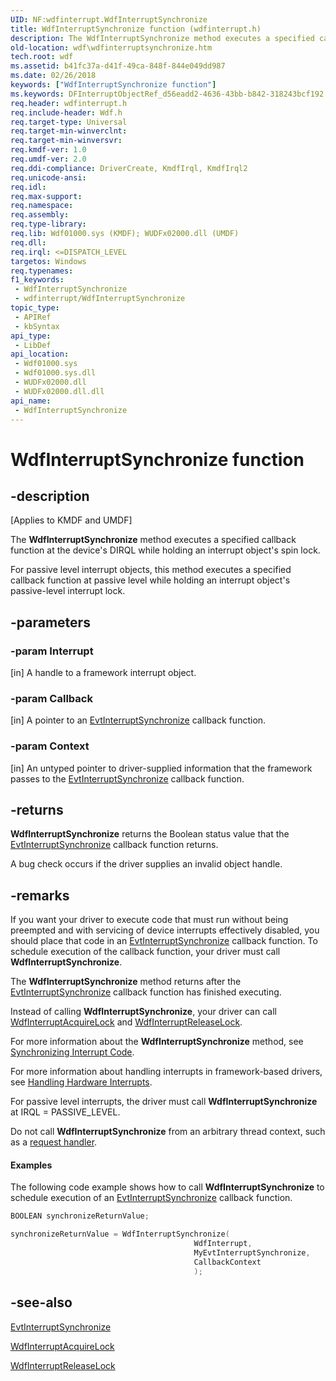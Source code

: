 ```yaml
---
UID: NF:wdfinterrupt.WdfInterruptSynchronize
title: WdfInterruptSynchronize function (wdfinterrupt.h)
description: The WdfInterruptSynchronize method executes a specified callback function at the device's DIRQL while holding an interrupt object's spin lock.
old-location: wdf\wdfinterruptsynchronize.htm
tech.root: wdf
ms.assetid: b41fc37a-d41f-49ca-848f-844e049dd987
ms.date: 02/26/2018
keywords: ["WdfInterruptSynchronize function"]
ms.keywords: DFInterruptObjectRef_d56eadd2-4636-43bb-b842-318243bcf192.xml, WdfInterruptSynchronize, WdfInterruptSynchronize method, kmdf.wdfinterruptsynchronize, wdf.wdfinterruptsynchronize, wdfinterrupt/WdfInterruptSynchronize
req.header: wdfinterrupt.h
req.include-header: Wdf.h
req.target-type: Universal
req.target-min-winverclnt: 
req.target-min-winversvr: 
req.kmdf-ver: 1.0
req.umdf-ver: 2.0
req.ddi-compliance: DriverCreate, KmdfIrql, KmdfIrql2
req.unicode-ansi: 
req.idl: 
req.max-support: 
req.namespace: 
req.assembly: 
req.type-library: 
req.lib: Wdf01000.sys (KMDF); WUDFx02000.dll (UMDF)
req.dll: 
req.irql: <=DISPATCH_LEVEL
targetos: Windows
req.typenames: 
f1_keywords:
 - WdfInterruptSynchronize
 - wdfinterrupt/WdfInterruptSynchronize
topic_type:
 - APIRef
 - kbSyntax
api_type:
 - LibDef
api_location:
 - Wdf01000.sys
 - Wdf01000.sys.dll
 - WUDFx02000.dll
 - WUDFx02000.dll.dll
api_name:
 - WdfInterruptSynchronize
---
```


# WdfInterruptSynchronize function


## -description

<p class="CCE_Message">[Applies to KMDF and UMDF]</p>

The <b>WdfInterruptSynchronize</b> method executes a specified callback function at the device's DIRQL while holding an interrupt object's spin lock.

For passive level interrupt objects, this method executes a specified callback function at passive level while holding an interrupt object's passive-level interrupt lock.

## -parameters

### -param Interrupt 

[in]
A handle to a framework interrupt object.

### -param Callback 

[in]
A pointer to an <a href="https://docs.microsoft.com/windows-hardware/drivers/ddi/wdfinterrupt/nc-wdfinterrupt-evt_wdf_interrupt_synchronize">EvtInterruptSynchronize</a> callback function.

### -param Context 

[in]
An untyped pointer to driver-supplied information that the framework passes to the <a href="https://docs.microsoft.com/windows-hardware/drivers/ddi/wdfinterrupt/nc-wdfinterrupt-evt_wdf_interrupt_synchronize">EvtInterruptSynchronize</a> callback function.

## -returns

<b>WdfInterruptSynchronize</b> returns the Boolean status value that the <a href="https://docs.microsoft.com/windows-hardware/drivers/ddi/wdfinterrupt/nc-wdfinterrupt-evt_wdf_interrupt_synchronize">EvtInterruptSynchronize</a> callback function returns.

A bug check occurs if the driver supplies an invalid object handle.

## -remarks

If you want your driver to execute code that must run without being preempted and with servicing of device interrupts effectively disabled, you should place that code in an <a href="https://docs.microsoft.com/windows-hardware/drivers/ddi/wdfinterrupt/nc-wdfinterrupt-evt_wdf_interrupt_synchronize">EvtInterruptSynchronize</a> callback function. To schedule execution of the callback function, your driver must call <b>WdfInterruptSynchronize</b>.

The <b>WdfInterruptSynchronize</b> method returns after the <a href="https://docs.microsoft.com/windows-hardware/drivers/ddi/wdfinterrupt/nc-wdfinterrupt-evt_wdf_interrupt_synchronize">EvtInterruptSynchronize</a> callback function has finished executing.

Instead of calling <b>WdfInterruptSynchronize</b>, your driver can call <a href="https://msdn.microsoft.com/library/windows/hardware/ff547340">WdfInterruptAcquireLock</a> and <a href="https://msdn.microsoft.com/library/windows/hardware/ff547376">WdfInterruptReleaseLock</a>.

For more information about the <b>WdfInterruptSynchronize</b> method, see <a href="https://docs.microsoft.com/windows-hardware/drivers/wdf/synchronizing-interrupt-code">Synchronizing Interrupt Code</a>.

For more information about handling interrupts in framework-based drivers, see <a href="https://docs.microsoft.com/windows-hardware/drivers/wdf/handling-hardware-interrupts">Handling Hardware Interrupts</a>.

For passive level interrupts, the driver must call <b>WdfInterruptSynchronize</b> at IRQL = PASSIVE_LEVEL.

Do not call <b>WdfInterruptSynchronize</b> from an arbitrary thread context,  such as a <a href="https://docs.microsoft.com/windows-hardware/drivers/wdf/request-handlers">request handler</a>.


#### Examples

The following code example shows how to call <b>WdfInterruptSynchronize</b> to schedule execution of an <a href="https://docs.microsoft.com/windows-hardware/drivers/ddi/wdfinterrupt/nc-wdfinterrupt-evt_wdf_interrupt_synchronize">EvtInterruptSynchronize</a>  callback function.

```cpp
BOOLEAN synchronizeReturnValue;

synchronizeReturnValue = WdfInterruptSynchronize(
                                         WdfInterrupt,
                                         MyEvtInterruptSynchronize,
                                         CallbackContext
                                         );
```

## -see-also

<a href="https://docs.microsoft.com/windows-hardware/drivers/ddi/wdfinterrupt/nc-wdfinterrupt-evt_wdf_interrupt_synchronize">EvtInterruptSynchronize</a>



<a href="https://msdn.microsoft.com/library/windows/hardware/ff547340">WdfInterruptAcquireLock</a>



<a href="https://msdn.microsoft.com/library/windows/hardware/ff547376">WdfInterruptReleaseLock</a>

